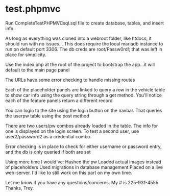 # test.phpmvc

Run CompleteTestPHPMVCsql.sql file to create database, tables, and insert info

As long as everything was cloned into a webroot folder, like htdocs, it should run with no issues...
This does require the local mariadb instance to run on default port 3306. The db creds are root/Passw0rd!; that was left 
in place for simplicity. 

Use the index.php at the root of the project to bootstrap the app...it will default to the main page panel

The URLs have some error checking to handle missing routes

Each of the placeholder panels are linked to query a row in the vehicle table to show car info using the query string through a get method.
You'll notice each of the feature panels return a different record

You can login to the site using the login button on the navbar. That queries the userpw table using the post method

There are two users/pw combos already loaded in the table. The info for one is displayed on the login screen. 
To test a second user, use user2/password2 as a credential combo.

Error checking is in place to check for either username or password entry, and the db is only queried if both are set

Using more time I would've:
Hashed the pw
Loaded actual images instead of placeholders
Used migrations in database management
Placed on a live web-server. I'd like to still work on this part on my own time.

Let me know if you have any questions/concerns. My # is 225-931-4555
Thanks, Trey. 






